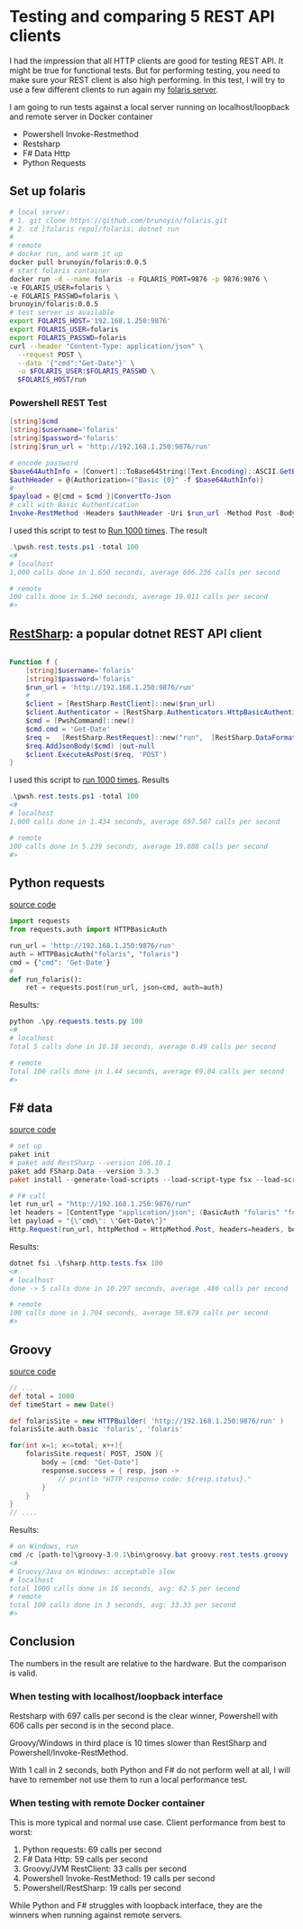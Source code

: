 # Testing and comparing 5 REST API clients

I had the impression that all HTTP clients are good for testing REST API. It might be true for functional tests. But for performing testing, you need to make sure your REST client is also high performing. In this test, I will try to use a few different clients to run again my [folaris server](https://github.com/brunoyin/folaris.git).

I am going to run tests against a local server running on localhost/loopback and remote server in Docker container

* Powershell Invoke-Restmethod
* Restsharp
* F# Data Http
* Python Requests

## Set up folaris

```bash
# local server:
# 1. git clone https://github.com/brunoyin/folaris.git
# 2. cd [folaris repo]/folaris; dotnet run
#
# remote
# docker run, and warm it up 
docker pull brunoyin/folaris:0.0.5
# start folaris container
docker run -d --name folaris -e FOLARIS_PORT=9876 -p 9876:9876 \
-e FOLARIS_USER=folaris \
-e FOLARIS_PASSWD=folaris \
brunoyin/folaris:0.0.5
# test server is available
export FOLARIS_HOST='192.168.1.250:9876'
export FOLARIS_USER=folaris
export FOLARIS_PASSWD=folaris
curl --header "Content-Type: application/json" \
  --request POST \
  --data '{"cmd":"Get-Date"}' \
  -u $FOLARIS_USER:$FOLARIS_PASSWD \
  $FOLARIS_HOST/run

```

### Powershell REST Test

```powershell 
[string]$cmd
[string]$username='folaris'
[string]$password='folaris'
[string]$run_url = 'http://192.168.1.250:9876/run'

# encode password
$base64AuthInfo = [Convert]::ToBase64String([Text.Encoding]::ASCII.GetBytes(("{0}:{1}" -f $username,$password)))
$authHeader = @{Authorization=("Basic {0}" -f $base64AuthInfo)}
# 
$payload = @{cmd = $cmd }|ConvertTo-Json
# call with Basic Authentication
Invoke-RestMethod -Headers $authHeader -Uri $run_url -Method Post -Body $payload -ContentType 'application/json' -UseBasicParsing
```

I used this script to test to [Run 1000 times](pwsh.rest.tests.ps1). The result

```powershell 
.\pwsh.rest.tests.ps1 -total 100
<#
# localhost
1,000 calls done in 1.650 seconds, average 606.236 calls per second

# remote
100 calls done in 5.260 seconds, average 19.011 calls per second
#>
```

## [RestSharp](http://restsharp.org/): a popular dotnet REST API client

```powershell

Function f {
    [string]$username='folaris'
    [string]$password='folaris'
    $run_url = 'http://192.168.1.250:9876/run'
    #
    $client = [RestSharp.RestClient]::new($run_url)
    $client.Authenticator = [RestSharp.Authenticators.HttpBasicAuthenticator]::new($username,$password)
    $cmd = [PwshCommand]::new()
    $cmd.cmd = 'Get-Date'
    $req =   [RestSharp.RestRequest]::new("run",  [RestSharp.DataFormat]::Json);
    $req.AddJsonBody($cmd) |out-null
    $client.ExecuteAsPost($req, 'POST')
}

```

I used this script to [run 1000 times](restsharp.tests.ps1). Results

```powershell
.\pwsh.rest.tests.ps1 -total 100
<#
# localhost
1,000 calls done in 1.434 seconds, average 697.507 calls per second

# remote
100 calls done in 5.239 seconds, average 19.088 calls per second
#>
```

## Python requests

[source code](py.requests.tests.py)

```python
import requests
from requests.auth import HTTPBasicAuth

run_url = 'http://192.168.1.250:9876/run'
auth = HTTPBasicAuth("folaris", "folaris")
cmd = {"cmd": 'Get-Date'}
#
def run_folaris():
    ret = requests.post(run_url, json=cmd, auth=auth)

```

Results:

```powershell
python .\py.requests.tests.py 100
<#
# localhost
Total 5 calls done in 10.18 seconds, average 0.49 calls per second

# remote
Total 100 calls done in 1.44 seconds, average 69.04 calls per second
#>
```

## F# data

[source code](fsharp.http.tests.fsx)

```powershell
# set up
paket init
# paket add RestSharp --version 106.10.1
paket add FSharp.Data --version 3.3.3
paket install --generate-load-scripts --load-script-type fsx --load-script-framework netcoreapp2.2

# F# call 
let run_url = "http://192.168.1.250:9876/run"
let headers = [ContentType "application/json"; (BasicAuth "folaris" "folaris") ]
let payload = "{\"cmd\": \"Get-Date\"}"
Http.Request(run_url, httpMethod = HttpMethod.Post, headers=headers, body=TextRequest payload ) |> ignore

```

Results:

```powershell
dotnet fsi .\fsharp.http.tests.fsx 100
<#
# localhost
done -> 5 calls done in 10.297 seconds, average .486 calls per second

# remote
100 calls done in 1.704 seconds, average 58.679 calls per second
#>
```

## Groovy 

[source code](groovy.rest.tests.groovy)

```groovy
// ... 
def total = 1000
def timeStart = new Date()

def folarisSite = new HTTPBuilder( 'http://192.168.1.250:9876/run' )
folarisSite.auth.basic 'folaris', 'folaris'

for(int x=1; x<=total; x++){
    folarisSite.request( POST, JSON ){
        body = [cmd: "Get-Date"]
        response.success = { resp, json ->
            // println "HTTP response code: ${resp.status}."
        }
    }
}
// ....

```

Results:

```powershell
# on Windows, run
cmd /c [path-to]\groovy-3.0.1\bin\groovy.bat groovy.rest.tests.groovy -t 100
<#
# Groovy/Java on Windows: acceptable slow
# localhost
total 1000 calls done in 16 seconds, avg: 62.5 per second
# remote
total 100 calls done in 3 seconds, avg: 33.33 per second
#>
```


## Conclusion

The numbers in the result are relative to the hardware. But the comparison is valid.

### When testing with localhost/loopback interface

 Restsharp with 697 calls per second is the clear winner, Powershell with 606 calls per second is in the second place. 

Groovy/Windows in third place is 10 times slower than RestSharp and Powershell/Invoke-RestMethod. 

With 1 call in 2 seconds, both Python and F# do not perform well at all, I will have to remember not use them to run a local performance test.

### When testing with remote Docker container

This is more typical and normal use case. Client performance from best to worst:

1. Python requests: 69 calls per second
1. F# Data Http: 59 calls per second
1. Groovy/JVM RestClient: 33 calls per second
1. Powershell Invoke-RestMethod: 19 calls per second
1. Powershell/RestSharp: 19 calls per second

While Python and F# struggles with loopback interface, they are the winners when running against remote servers.

